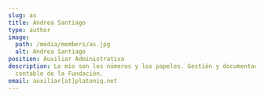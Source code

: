 ```yaml
---
slug: as
title: Andrea Santiago
type: author
image:
  path: /media/members/as.jpg
  alt: Andrea Santiago
position: Auxiliar Administrativa
description: Lo mío son los números y los papeles. Gestión y documentación
  contable de la Fundación.
email: auxiliar[at]platoniq.net
---
```

